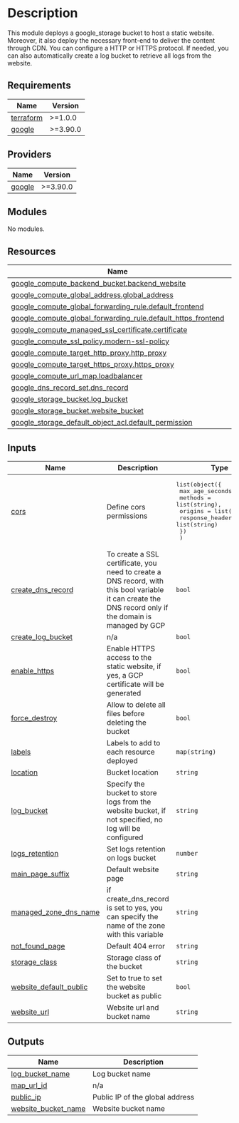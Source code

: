# Description

This module deploys a google\_storage bucket to host a static website. Moreover, it also deploy the necessary front-end to deliver the content through CDN.
You can configure a HTTP or HTTPS protocol.
If needed, you can also automatically create a log bucket to retrieve all logs from the website.

## Requirements

| Name | Version |
|------|---------|
| <a name="requirement_terraform"></a> [terraform](#requirement\_terraform) | >=1.0.0 |
| <a name="requirement_google"></a> [google](#requirement\_google) | >=3.90.0 |

## Providers

| Name | Version |
|------|---------|
| <a name="provider_google"></a> [google](#provider\_google) | >=3.90.0 |

## Modules

No modules.

## Resources

| Name | Type |
|------|------|
| [google_compute_backend_bucket.backend_website](https://registry.terraform.io/providers/hashicorp/google/latest/docs/resources/compute_backend_bucket) | resource |
| [google_compute_global_address.global_address](https://registry.terraform.io/providers/hashicorp/google/latest/docs/resources/compute_global_address) | resource |
| [google_compute_global_forwarding_rule.default_frontend](https://registry.terraform.io/providers/hashicorp/google/latest/docs/resources/compute_global_forwarding_rule) | resource |
| [google_compute_global_forwarding_rule.default_https_frontend](https://registry.terraform.io/providers/hashicorp/google/latest/docs/resources/compute_global_forwarding_rule) | resource |
| [google_compute_managed_ssl_certificate.certificate](https://registry.terraform.io/providers/hashicorp/google/latest/docs/resources/compute_managed_ssl_certificate) | resource |
| [google_compute_ssl_policy.modern-ssl-policy](https://registry.terraform.io/providers/hashicorp/google/latest/docs/resources/compute_ssl_policy) | resource |
| [google_compute_target_http_proxy.http_proxy](https://registry.terraform.io/providers/hashicorp/google/latest/docs/resources/compute_target_http_proxy) | resource |
| [google_compute_target_https_proxy.https_proxy](https://registry.terraform.io/providers/hashicorp/google/latest/docs/resources/compute_target_https_proxy) | resource |
| [google_compute_url_map.loadbalancer](https://registry.terraform.io/providers/hashicorp/google/latest/docs/resources/compute_url_map) | resource |
| [google_dns_record_set.dns_record](https://registry.terraform.io/providers/hashicorp/google/latest/docs/resources/dns_record_set) | resource |
| [google_storage_bucket.log_bucket](https://registry.terraform.io/providers/hashicorp/google/latest/docs/resources/storage_bucket) | resource |
| [google_storage_bucket.website_bucket](https://registry.terraform.io/providers/hashicorp/google/latest/docs/resources/storage_bucket) | resource |
| [google_storage_default_object_acl.default_permission](https://registry.terraform.io/providers/hashicorp/google/latest/docs/resources/storage_default_object_acl) | resource |

## Inputs

| Name | Description | Type | Default | Required |
|------|-------------|------|---------|:--------:|
| <a name="input_cors"></a> [cors](#input\_cors) | Define cors permissions | <pre>list(object({<br>    max_age_seconds = number<br>    methods         = list(string),<br>    origins         = list(string),<br>    response_header = list(string)<br>    })<br>  )</pre> | `[]` | no |
| <a name="input_create_dns_record"></a> [create\_dns\_record](#input\_create\_dns\_record) | To create a SSL certificate, you need to create a DNS record, with this bool variable it can create the DNS record only if the domain is managed by GCP | `bool` | `false` | no |
| <a name="input_create_log_bucket"></a> [create\_log\_bucket](#input\_create\_log\_bucket) | n/a | `bool` | `false` | no |
| <a name="input_enable_https"></a> [enable\_https](#input\_enable\_https) | Enable HTTPS access to the static website, if yes, a GCP certificate will be generated | `bool` | `false` | no |
| <a name="input_force_destroy"></a> [force\_destroy](#input\_force\_destroy) | Allow to delete all files before deleting the bucket | `bool` | `true` | no |
| <a name="input_labels"></a> [labels](#input\_labels) | Labels to add to each resource deployed | `map(string)` | `{}` | no |
| <a name="input_location"></a> [location](#input\_location) | Bucket location | `string` | `"US"` | no |
| <a name="input_log_bucket"></a> [log\_bucket](#input\_log\_bucket) | Specify the bucket to store logs from the website bucket, if not specified, no log will be configured | `string` | `null` | no |
| <a name="input_logs_retention"></a> [logs\_retention](#input\_logs\_retention) | Set logs retention on logs bucket | `number` | `90` | no |
| <a name="input_main_page_suffix"></a> [main\_page\_suffix](#input\_main\_page\_suffix) | Default website page | `string` | `"index.html"` | no |
| <a name="input_managed_zone_dns_name"></a> [managed\_zone\_dns\_name](#input\_managed\_zone\_dns\_name) | if create\_dns\_record is set to yes, you can specify the name of the zone with this variable | `string` | `""` | no |
| <a name="input_not_found_page"></a> [not\_found\_page](#input\_not\_found\_page) | Default 404 error | `string` | `"404.html"` | no |
| <a name="input_storage_class"></a> [storage\_class](#input\_storage\_class) | Storage class of the bucket | `string` | `"standard"` | no |
| <a name="input_website_default_public"></a> [website\_default\_public](#input\_website\_default\_public) | Set to true to set the website bucket as public | `bool` | `false` | no |
| <a name="input_website_url"></a> [website\_url](#input\_website\_url) | Website url and bucket name | `string` | n/a | yes |

## Outputs

| Name | Description |
|------|-------------|
| <a name="output_log_bucket_name"></a> [log\_bucket\_name](#output\_log\_bucket\_name) | Log bucket name |
| <a name="output_map_url_id"></a> [map\_url\_id](#output\_map\_url\_id) | n/a |
| <a name="output_public_ip"></a> [public\_ip](#output\_public\_ip) | Public IP of the global address |
| <a name="output_website_bucket_name"></a> [website\_bucket\_name](#output\_website\_bucket\_name) | Website bucket name |
